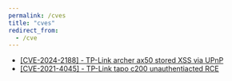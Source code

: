 ```yaml
---
permalink: /cves
title: "cves"
redirect_from:
  - /cve
---
```


<ul class="cves">
    <li><a href="https://www.incibe.es/en/incibe-cert/notices/aviso/cross-site-scripting-vulnerability-tp-link-archer-ax50">[CVE-2024-2188] - TP-Link archer ax50 stored XSS via UPnP</a></li>
    <li><a href="https://www.incibe.es/en/incibe-cert/notices/aviso/tp-link-tapo-c200-remote-code-execution-vulnerability">[CVE-2021-4045] - TP-Link tapo c200 unauthentiacted RCE</a></li>
</ul>